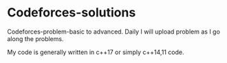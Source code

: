 # Codeforces-solutions
Codeforces-problem-basic to advanced.
Daily I will upload problem as I go along the problems.

My code is generally written in c++17 or simply c++14,11 code.
